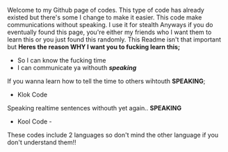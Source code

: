 Welcome to my Github page of codes. This type of code has already existed but there's some I change to make it easier. This code make communications without speaking. I use it for stealth
Anyways if you do eventually found this page, you're either my friends who I want them to learn this or you just found this randomly.
This Readme isn't that important but **Heres the reason WHY I want you to fucking learn this;**

- So I can know the fucking time
- I can communicate ya withouth ___speaking___

If you wanna learn how to tell the time to others wihtouth **SPEAKING**;
  - Klok Code

Speaking realtime sentences withouth yet again.. **SPEAKING**
  - Kool Code -

These codes include 2 languages so don't mind the other language if you don't understand them!!
